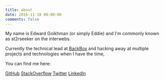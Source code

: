 ```yaml
---
title: about
date: 2016-11-18 00:00:00
comments: false
---
```


My name is Edward Goikhman (or simply Eddie) and I'm commonly known as st2rseeker on the interwebs.

Currently the technical lead at [BackBox](http://backbox.co) and hacking away at multiple projects and technologies when I have the time,

You can find me here:

[GitHub](https://github.com/st2rseeker)
[StackOverflow](https://stackoverflow.com/users/3990981/st2rseeker)
[Twitter](https://twitter.com/st2rseeker)
[LinkedIn](https://il.linkedin.com/in/edwardgoikhman)